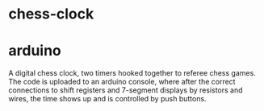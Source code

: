 # chess-clock
# arduino

A digital chess clock, two timers hooked together to referee chess games. The code is uploaded to an arduino console, where after the correct connections to shift registers and 7-segment displays by resistors and wires, the time shows up and is controlled by push buttons.
